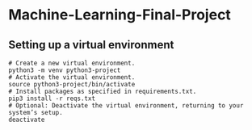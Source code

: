 # Machine-Learning-Final-Project

## Setting up a virtual environment
```
# Create a new virtual environment.
python3 -m venv python3-project
# Activate the virtual environment.
source python3-project/bin/activate
# Install packages as specified in requirements.txt.
pip3 install -r reqs.txt
# Optional: Deactivate the virtual environment, returning to your system’s setup.
deactivate
```
